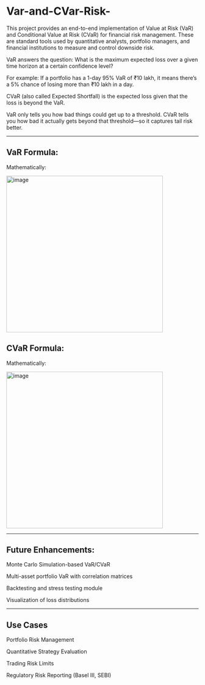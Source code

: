 # Var-and-CVar-Risk-

This project provides an end-to-end implementation of Value at Risk (VaR) and Conditional Value at Risk (CVaR) for financial risk management. These are standard tools used by quantitative analysts, portfolio managers, and financial institutions to measure and control downside risk.

VaR answers the question: What is the maximum expected loss over a given time horizon at a certain confidence level?

For example: If a portfolio has a 1-day 95% VaR of ₹10 lakh, it means there’s a 5% chance of losing more than ₹10 lakh in a day.

CVaR (also called Expected Shortfall) is the expected loss given that the loss is beyond the VaR.

VaR only tells you how bad things could get up to a threshold. CVaR tells you how bad it actually gets beyond that threshold—so it captures tail risk better.

-------

VaR Formula:
----
Mathematically:

<img width="410" alt="image" src="https://github.com/user-attachments/assets/d179613b-066b-4475-810c-cff2864fb8e6" />



CVaR Formula:
------
Mathematically:

<img width="410" alt="image" src="https://github.com/user-attachments/assets/2227b44c-9f56-4061-9dea-b3751f904b6a" />



---------
Future Enhancements:
----
  Monte Carlo Simulation-based VaR/CVaR

  Multi-asset portfolio VaR with correlation matrices

  Backtesting and stress testing module

  Visualization of loss distributions


---------
Use Cases
-------
  Portfolio Risk Management
  
  Quantitative Strategy Evaluation
  
  Trading Risk Limits
  
  Regulatory Risk Reporting (Basel III, SEBI)
  

